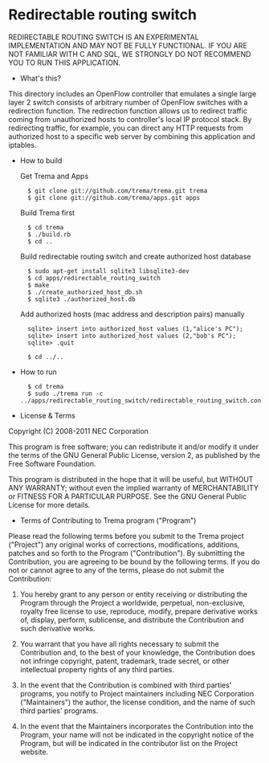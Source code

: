 Redirectable routing switch
===========================

REDIRECTABLE ROUTING SWITCH IS AN EXPERIMENTAL IMPLEMENTATION AND
MAY NOT BE FULLY FUNCTIONAL. IF YOU ARE NOT FAMILIAR WITH C AND SQL,
WE STRONGLY DO NOT RECOMMEND YOU TO RUN THIS APPLICATION.

* What's this?

This directory includes an OpenFlow controller that emulates a single
large layer 2 switch consists of arbitrary number of OpenFlow switches
with a redirection function. The redirection function allows us to
redirect traffic coming from unauthorized hosts to controller's local
IP protocol stack. By redirecting traffic, for example, you can direct
any HTTP requests from authorized host to a specific web server by
combining this application and iptables.

* How to build

  Get Trema and Apps

        $ git clone git://github.com/trema/trema.git trema
        $ git clone git://github.com/trema/apps.git apps

  Build Trema first

        $ cd trema
        $ ./build.rb
        $ cd ..

  Build redirectable routing switch and create authorized host database

        $ sudo apt-get install sqlite3 libsqlite3-dev
        $ cd apps/redirectable_routing_switch
        $ make
        $ ./create_authorized_host_db.sh
        $ sqlite3 ./authorized_host.db

  Add authorized hosts (mac address and description pairs) manually

        sqlite> insert into authorized_host values (1,"alice's PC");
        sqlite> insert into authorized_host values (2,"bob's PC");
        sqlite> .quit

        $ cd ../..

* How to run

        $ cd trema
        $ sudo ./trema run -c ../apps/redirectable_routing_switch/redirectable_routing_switch.conf

* License & Terms

Copyright (C) 2008-2011 NEC Corporation

This program is free software; you can redistribute it and/or modify
it under the terms of the GNU General Public License, version 2, as
published by the Free Software Foundation.

This program is distributed in the hope that it will be useful, but
WITHOUT ANY WARRANTY; without even the implied warranty of
MERCHANTABILITY or FITNESS FOR A PARTICULAR PURPOSE.  See the GNU
General Public License for more details.

* Terms of Contributing to Trema program ("Program")

Please read the following terms before you submit to the Trema project
("Project") any original works of corrections, modifications,
additions, patches and so forth to the Program ("Contribution"). By
submitting the Contribution, you are agreeing to be bound by the
following terms.  If you do not or cannot agree to any of the terms,
please do not submit the Contribution:

1. You hereby grant to any person or entity receiving or distributing
   the Program through the Project a worldwide, perpetual,
   non-exclusive, royalty free license to use, reproduce, modify,
   prepare derivative works of, display, perform, sublicense, and
   distribute the Contribution and such derivative works.

2. You warrant that you have all rights necessary to submit the
   Contribution and, to the best of your knowledge, the Contribution
   does not infringe copyright, patent, trademark, trade secret, or
   other intellectual property rights of any third parties.

3. In the event that the Contribution is combined with third parties'
   programs, you notify to Project maintainers including NEC
   Corporation ("Maintainers") the author, the license condition, and
   the name of such third parties' programs.

4. In the event that the Maintainers incorporates the Contribution
   into the Program, your name will not be indicated in the copyright
   notice of the Program, but will be indicated in the contributor
   list on the Project website.
